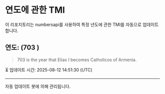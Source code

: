
# 연도에 관한 TMI

이 리포지토리는 numbersapi를 사용하여 특정 년도에 관한 TMI를 자동으로 업데이트합니다.

## 연도: (703 )
> 703 is the year that Elias I becomes Catholicos of Armenia.

⏳ 업데이트 시간: 2025-08-12 14:51:30 (UTC)

---
자동 업데이트 봇에 의해 관리됩니다.
